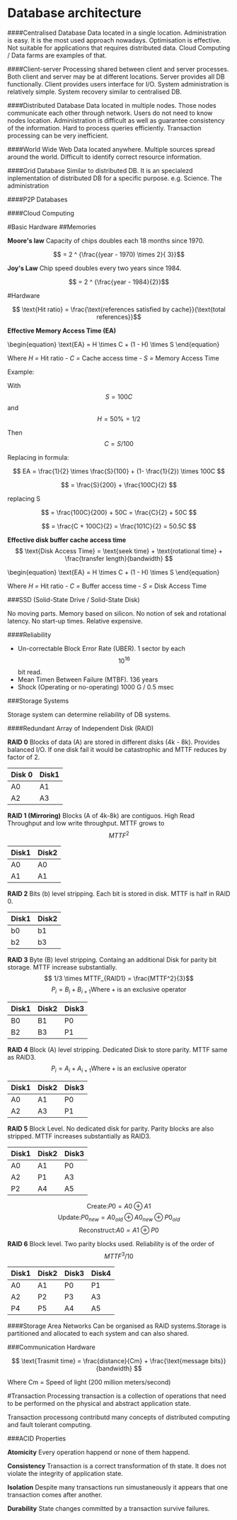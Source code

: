 # Database architecture

####Centralised Database
Data located in a single location. Administration is easy.
It is the most used approach nowadays. Optimisation is effective. Not suitable for applications that requires distributed data. Cloud Computing / Data farms are examples of that.

####Client-server
Processing shared between client and server processes. Both client and server may be at different locations. Server provides all DB functionally. Client provides users interface for I/O. System administration is relatively simple. System recovery similar to centralised DB.

####Distributed Database
Data located in multiple nodes. Those nodes communicate each other through network. Users do not need to know nodes location. Administration is difficult as well as guarantee consistency of the information. Hard to process queries efficiently. Transaction processing can be very inefficient.

####World Wide Web
Data located anywhere. Multiple sources spread around the world. Difficult to identify correct resource information.

####Grid Database
Similar to distributed DB. It is an specialezd inplementation of distributed DB for a specific purpose. e.g. Science. The administration

####P2P Databases

####Cloud Computing

#Basic Hardware
##Memories

**Moore's law** Capacity of chips doubles each 18 months since 1970.

$$ = 2 ^ {\frac{(year - 1970) \times 2}{ 3}}$$

**Joy's Law** Chip speed doubles every two years since 1984.

$$ = 2 ^ {\frac{year - 1984}{2}}$$

#Hardware

$$ \text{Hit ratio} = \frac{\text{references satisfied by cache}}{\text{total references}}$$

**Effective Memory Access Time (EA)**

\begin{equation}
\text{EA} = H \times C + (1 - H) \times S
\end{equation}

Where *H =* Hit ratio - *C =* Cache access time - *S =* Memory Access Time

Example:

With  $$ S = 100C $$ and $$ H = 50\% = 1/2$$

Then $$ C = S / 100 $$

Replacing in formula:

$$ EA = \frac{1}{2} \times \frac{S}{100} + (1- \frac{1}{2}) \times 100C $$

$$ = \frac{S}{200} + \frac{100C}{2} $$

replacing S

$$ = \frac{100C}{200} + 50C  = \frac{C}{2} + 50C $$

$$ = \frac{C + 100C}{2} = \frac{101C}{2} = 50.5C $$

**Effective disk buffer cache access time**
$$ \text{Disk Access Time} = \text{seek time} + \text{rotational time} + \frac{transfer length}{bandwidth} $$

\begin{equation}
\text{EA} = H \times C + (1 - H) \times S
\end{equation}

Where *H =* Hit ratio - *C =* Buffer access time - *S =* Disk Access Time

###SSD (Solid-State Drive / Solid-State Disk)

No moving parts. Memory based on silicon. No notion of sek and rotational latency. No start-up times. Relative expensive.

####Reliability
* Un-correctable Block Error Rate (UBER). 1 sector by each $$ 10^{16}$$ bit read.
* Mean Timen Between Failure (MTBF). 136 years
* Shock (Operating or no-operating) 1000 G / 0.5 msec

###Storage Systems

Storage system can determine reliability of DB systems.

####Redundant Array of Independent Disk (RAID)

**RAID 0**
Blocks of data (A) are stored in different disks (4k - 8k). Provides balanced I/O. If one disk fail it would be catastrophic and MTTF reduces by factor of 2.

| Disk 0 |  Disk1 |
| -- | -- |
| A0 | A1 |
| A2 | A3 |

**RAID 1 (Mirroring)**
Blocks (A of 4k-8k) are contiguos. High Read Throughput and low write throughput. MTTF grows to $$ MTTF^2 $$

| Disk1 |  Disk2 |
| -- | -- |
| A0 | A0 |
| A1 | A1 |

**RAID 2**
Bits (b) level stripping. Each bit is stored in disk. MTTF is half in RAID 0.

| Disk1 |  Disk2 |
| -- | -- |
| b0 | b1 |
| b2 | b3 |

**RAID 3**
Byte (B) level stripping. Containg an additional Disk for parity bit storage. MTTF increase substantially.$$ 1/3 \times MTTF_{RAID1} = \frac{MTTF^2}{3}$$
$$ P_i = B_i + B_{i+1} \text{Where} + \text{is an exclusive operator} $$

| Disk1 |  Disk2 | Disk3
| -- | -- | -- |
| B0 | B1 | P0 |
| B2 | B3 | P1 |

**RAID 4**
Block (A) level stripping. Dedicated Disk to store parity. MTTF same as RAID3.
$$ P_i = A_i + A_{i+1} \text{Where} + \text{is an exclusive operator} $$

| Disk1 |  Disk2 | Disk3
| -- | -- | -- |
| A0 | A1 | P0 |
| A2 | A3 | P1 |

**RAID 5**
Block Level. No dedicated disk for parity. Parity blocks are also stripped. MTTF increases substantially as RAID3.

| Disk1 |  Disk2 | Disk3
| -- | -- | -- |
| A0 | A1 | P0 |
| A2 | P1 | A3 |
| P2 | A4 | A5 |

$$ \text{Create:} P0 = A0 \oplus A1 $$
$$ \text{Update:} P0_{new} = A0_{old} \oplus A0_{new} \oplus P0_{old} $$
$$ \text{Reconstruct:} A0 = A1 \oplus P0 $$

**RAID 6**
Block level. Two parity blocks used. Reliability is of the order of $$ MTTF^3 / 10 $$

| Disk1 |  Disk2 | Disk3 | Disk4 |
| -- | -- | -- | -- |
| A0 | A1 | P0 | P1 |
| A2 | P2 | P3 | A3 |
| P4 | P5 | A4 | A5 |


####Storage Area Networks
Can be organised as RAID systems.Storage is partitioned and allocated to each system and can also shared.

###Communication Hardware

$$ \text{Trasmit time} = \frac{distance}{Cm} + \frac{\text{message bits}}{bandwidth} $$

Where Cm = Speed of light (200 million meters/second)

#Transaction Processing
transaction is a collection of operations that need to be performed on the physical and abstract application state.

Transaction processong contributd many concepts of distributed computing and fault tolerant computing.

###ACID Properties

**Atomicity** Every operation happend or none of them happend.

**Consistency** Transaction is a correct transformation of th state. It does not violate the integrity of application state.

**Isolation** Despite many transactions run simustaneously it appears that one transaction comes after another.

**Durability** State changes committed by a transaction survive failures.


